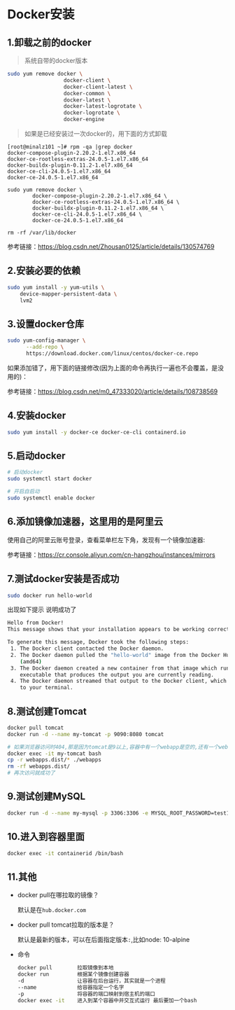 # Docker安装

## 1.卸载之前的docker

> 系统自带的docker版本

```sh
sudo yum remove docker \
                  docker-client \
                  docker-client-latest \
                  docker-common \
                  docker-latest \
                  docker-latest-logrotate \
                  docker-logrotate \
                  docker-engine
```

> 如果是已经安装过一次docker的，用下面的方式卸载

```shell
[root@minalz101 ~]# rpm -qa |grep docker
docker-compose-plugin-2.20.2-1.el7.x86_64
docker-ce-rootless-extras-24.0.5-1.el7.x86_64
docker-buildx-plugin-0.11.2-1.el7.x86_64
docker-ce-cli-24.0.5-1.el7.x86_64
docker-ce-24.0.5-1.el7.x86_64
```

```shell
sudo yum remove docker \
        docker-compose-plugin-2.20.2-1.el7.x86_64 \
        docker-ce-rootless-extras-24.0.5-1.el7.x86_64 \
        docker-buildx-plugin-0.11.2-1.el7.x86_64 \
        docker-ce-cli-24.0.5-1.el7.x86_64 \
        docker-ce-24.0.5-1.el7.x86_64
        
rm -rf /var/lib/docker 
```

参考链接：https://blog.csdn.net/Zhousan0125/article/details/130574769

## 2.安装必要的依赖

```sh
sudo yum install -y yum-utils \
    device-mapper-persistent-data \
    lvm2
```

## 3.设置docker仓库

```sh
sudo yum-config-manager \
      --add-repo \
      https://download.docker.com/linux/centos/docker-ce.repo
```

如果添加错了，用下面的链接修改(因为上面的命令再执行一遍也不会覆盖，是没用的)：

参考链接：https://blog.csdn.net/m0_47333020/article/details/108738569

## 4.安装docker

```sh
sudo yum install -y docker-ce docker-ce-cli containerd.io
```

## 5.启动docker

```sh
# 启动docker
sudo systemctl start docker

# 开启自启动
sudo systemctl enable docker
```

## 6.添加镜像加速器，这里用的是阿里云

使用自己的阿里云账号登录，查看菜单栏左下角，发现有一个镜像加速器:

参考链接：https://cr.console.aliyun.com/cn-hangzhou/instances/mirrors

## 7.测试docker安装是否成功

```sh
sudo docker run hello-world
```

出现如下提示 说明成功了

```sh
Hello from Docker!
This message shows that your installation appears to be working correctly.

To generate this message, Docker took the following steps:
 1. The Docker client contacted the Docker daemon.
 2. The Docker daemon pulled the "hello-world" image from the Docker Hub.
    (amd64)
 3. The Docker daemon created a new container from that image which runs the
    executable that produces the output you are currently reading.
 4. The Docker daemon streamed that output to the Docker client, which sent it
    to your terminal.
```

## 8.测试创建Tomcat

```sh
docker pull tomcat
docker run -d --name my-tomcat -p 9090:8080 tomcat
```

```sh
# 如果浏览器访问时404,那是因为tomcat是9以上,容器中有一个webapp是空的,还有一个webapp.dist
docker exec -it my-tomcat bash
cp -r webapps.dist/* ./webapps
rm -rf webapps.dist/
# 再次访问就成功了
```


## 9.测试创建MySQL

```sh
docker run -d --name my-mysql -p 3306:3306 -e MYSQL_ROOT_PASSWORD=test123 --privileged mysql
```

## 10.进入到容器里面

```sh
docker exec -it containerid /bin/bash
```

## 11.其他

+ docker pull在哪拉取的镜像？

  默认是在`hub.docker.com`

+ docker pull tomcat拉取的版本是？

  默认是最新的版本，可以在后面指定版本`:`,比如node: 10-alpine

+ 命令

  ```sh
  docker pull        拉取镜像到本地
  docker run         根据某个镜像创建容器
  -d                 让容器在后台运行，其实就是一个进程
  --name             给容器指定一个名字
  -p                 将容器的端口映射到宿主机的端口
  docker exec -it    进入到某个容器中并交互式运行 最后要加一个bash
  ```

  